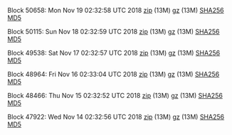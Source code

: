 Block 50658: Mon Nov 19 02:32:58 UTC 2018 [zip](https://files.01coin.io/testnet/2018-11-19/bootstrap.dat.zip) (13M) [gz](https://files.01coin.io/testnet/2018-11-19/bootstrap.dat.tar.gz) (13M) [SHA256](https://files.01coin.io/testnet/2018-11-19/sha256.txt) [MD5](https://files.01coin.io/testnet/2018-11-19/md5.txt)

Block 50115: Sun Nov 18 02:32:59 UTC 2018 [zip](https://files.01coin.io/testnet/2018-11-18/bootstrap.dat.zip) (13M) [gz](https://files.01coin.io/testnet/2018-11-18/bootstrap.dat.tar.gz) (13M) [SHA256](https://files.01coin.io/testnet/2018-11-18/sha256.txt) [MD5](https://files.01coin.io/testnet/2018-11-18/md5.txt)

Block 49538: Sat Nov 17 02:32:57 UTC 2018 [zip](https://files.01coin.io/testnet/2018-11-17/bootstrap.dat.zip) (13M) [gz](https://files.01coin.io/testnet/2018-11-17/bootstrap.dat.tar.gz) (13M) [SHA256](https://files.01coin.io/testnet/2018-11-17/sha256.txt) [MD5](https://files.01coin.io/testnet/2018-11-17/md5.txt)

Block 48964: Fri Nov 16 02:33:04 UTC 2018 [zip](https://files.01coin.io/testnet/2018-11-16/bootstrap.dat.zip) (13M) [gz](https://files.01coin.io/testnet/2018-11-16/bootstrap.dat.tar.gz) (13M) [SHA256](https://files.01coin.io/testnet/2018-11-16/sha256.txt) [MD5](https://files.01coin.io/testnet/2018-11-16/md5.txt)

Block 48466: Thu Nov 15 02:32:52 UTC 2018 [zip](https://files.01coin.io/testnet/2018-11-15/bootstrap.dat.zip) (13M) [gz](https://files.01coin.io/testnet/2018-11-15/bootstrap.dat.tar.gz) (13M) [SHA256](https://files.01coin.io/testnet/2018-11-15/sha256.txt) [MD5](https://files.01coin.io/testnet/2018-11-15/md5.txt)

Block 47922: Wed Nov 14 02:32:56 UTC 2018 [zip](https://files.01coin.io/testnet/2018-11-14/bootstrap.dat.zip) (13M) [gz](https://files.01coin.io/testnet/2018-11-14/bootstrap.dat.tar.gz) (13M) [SHA256](https://files.01coin.io/testnet/2018-11-14/sha256.txt) [MD5](https://files.01coin.io/testnet/2018-11-14/md5.txt)
